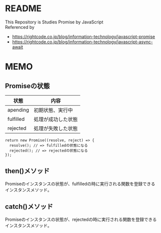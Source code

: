 # README
This Repository is Studies Promise by JavaScript<br>
Referenced by<br>
- <a href="https://rightcode.co.jp/blog/information-technology/javascript-promise" target="_blank" rel="noopener">https://rightcode.co.jp/blog/information-technology/javascript-promise</a>
- <a href="https://rightcode.co.jp/blog/information-technology/javascript-async-await" target="_blank" rel="noopener">https://rightcode.co.jp/blog/information-technology/javascript-async-await</a>

# MEMO

## Promiseの状態

|状態|内容|
|-----|-----|
|apending|初期状態、実行中|
|fulfilled|処理が成功した状態|
|rejected|処理が失敗した状態|

```
return new Promise((resolve, reject) => {
  resolve(); // => fulfilledの状態になる
  rejected(); // => rejectedの状態になる
});
```

## then()メソッド
Promiseのインスタンスの状態が、fulfilledの時に実行される関数を登録できるインスタンスメソッド。

## catch()メソッド
Promiseのインスタンスの状態が、rejectedの時に実行される関数を登録できるインスタンスメソッド。

